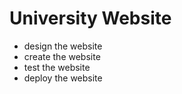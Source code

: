 # University Website

<ul>
    <li>design the website</li>
    <li>create the website</li>
    <li>test the website</li>
    <li>deploy the website</li>
</ul>
